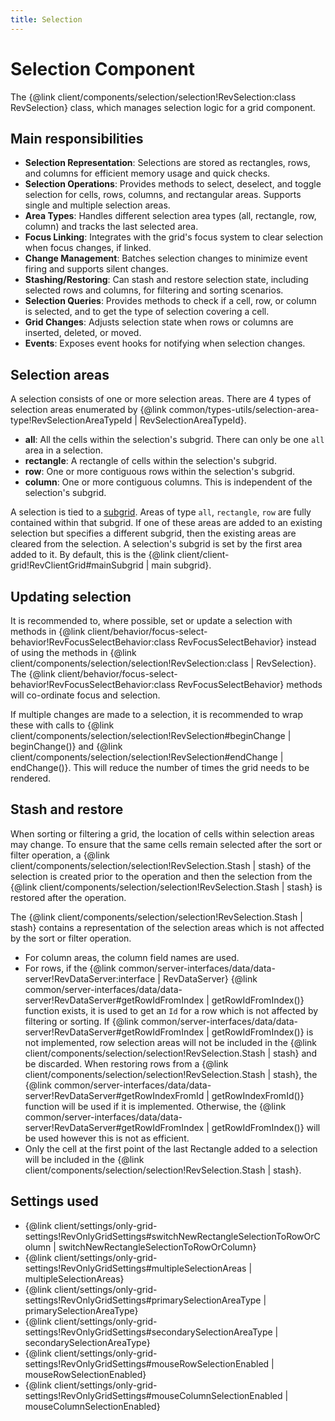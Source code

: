 ```yaml
---
title: Selection
---
```


# Selection Component

The {@link client/components/selection/selection!RevSelection:class RevSelection} class, which manages selection logic for a grid component.

## Main responsibilities

* **Selection Representation**: Selections are stored as rectangles, rows, and columns for efficient memory usage and quick checks.
* **Selection Operations**: Provides methods to select, deselect, and toggle selection for cells, rows, columns, and rectangular areas. Supports single and multiple selection areas.
* **Area Types**: Handles different selection area types (all, rectangle, row, column) and tracks the last selected area.
* **Focus Linking**: Integrates with the grid's focus system to clear selection when focus changes, if linked.
* **Change Management**: Batches selection changes to minimize event firing and supports silent changes.
* **Stashing/Restoring**: Can stash and restore selection state, including selected rows and columns, for filtering and sorting scenarios.
* **Selection Queries**: Provides methods to check if a cell, row, or column is selected, and to get the type of selection covering a cell.
* **Grid Changes**: Adjusts selection state when rows or columns are inserted, deleted, or moved.
* **Events**: Exposes event hooks for notifying when selection changes.

## Selection areas

A selection consists of one or more selection areas. There are 4 types of selection areas enumerated by {@link common/types-utils/selection-area-type!RevSelectionAreaTypeId | RevSelectionAreaTypeId}.

* **all**: All the cells within the selection's subgrid. There can only be one `all` area in a selection.
* **rectangle**: A rectangle of cells within the selection's subgrid.
* **row**: One or more contiguous rows within the selection's subgrid.
* **column**: One or more contiguous columns. This is independent of the selection's subgrid.

A selection is tied to a [subgrid](../subgrids-manager/index.md). Areas of type `all`, `rectangle`, `row` are fully contained within that subgrid. If one of these areas are added to an existing selection but specifies a different subgrid, then the existing areas are cleared from the selection. A selection's subgrid is set by the first area added to it.  By default, this is the {@link client/client-grid!RevClientGrid#mainSubgrid | main subgrid}.

## Updating selection

It is recommended to, where possible, set or update a selection with methods in {@link client/behavior/focus-select-behavior!RevFocusSelectBehavior:class RevFocusSelectBehavior} instead of using the methods in {@link client/components/selection/selection!RevSelection:class | RevSelection}. The {@link client/behavior/focus-select-behavior!RevFocusSelectBehavior:class RevFocusSelectBehavior} methods will co-ordinate focus and selection.

If multiple changes are made to a selection, it is recommended to wrap these with calls to {@link client/components/selection/selection!RevSelection#beginChange | beginChange()} and {@link client/components/selection/selection!RevSelection#endChange | endChange()}.  This will reduce the number of times the grid needs to be rendered.

## Stash and restore

When sorting or filtering a grid, the location of cells within selection areas may change. To ensure that the same cells remain selected after the sort or filter operation, a {@link client/components/selection/selection!RevSelection.Stash | stash} of the selection is created prior to the operation and then the selection from the {@link client/components/selection/selection!RevSelection.Stash | stash} is restored after the operation.

The {@link client/components/selection/selection!RevSelection.Stash | stash} contains a representation of the selection areas which is not affected by the sort or filter operation.
* For column areas, the column field names are used.
* For rows, if the {@link common/server-interfaces/data/data-server!RevDataServer:interface | RevDataServer} {@link common/server-interfaces/data/data-server!RevDataServer#getRowIdFromIndex | getRowIdFromIndex()} function exists, it is used to get an `Id` for a row which is not affected by filtering or sorting. If {@link common/server-interfaces/data/data-server!RevDataServer#getRowIdFromIndex | getRowIdFromIndex()} is not implemented, row selection areas will not be included in the {@link client/components/selection/selection!RevSelection.Stash | stash} and be discarded. When restoring rows from a {@link client/components/selection/selection!RevSelection.Stash | stash}, the {@link common/server-interfaces/data/data-server!RevDataServer#getRowIndexFromId | getRowIndexFromId()} function will be used if it is implemented. Otherwise, the {@link common/server-interfaces/data/data-server!RevDataServer#getRowIdFromIndex | getRowIdFromIndex()} will be used however this is not as efficient.
* Only the cell at the first point of the last Rectangle added to a selection will be included in the {@link client/components/selection/selection!RevSelection.Stash | stash}.

## Settings used

* {@link client/settings/only-grid-settings!RevOnlyGridSettings#switchNewRectangleSelectionToRowOrColumn | switchNewRectangleSelectionToRowOrColumn}
* {@link client/settings/only-grid-settings!RevOnlyGridSettings#multipleSelectionAreas | multipleSelectionAreas}
* {@link client/settings/only-grid-settings!RevOnlyGridSettings#primarySelectionAreaType | primarySelectionAreaType}
* {@link client/settings/only-grid-settings!RevOnlyGridSettings#secondarySelectionAreaType | secondarySelectionAreaType}
* {@link client/settings/only-grid-settings!RevOnlyGridSettings#mouseRowSelectionEnabled | mouseRowSelectionEnabled}
* {@link client/settings/only-grid-settings!RevOnlyGridSettings#mouseColumnSelectionEnabled | mouseColumnSelectionEnabled}
